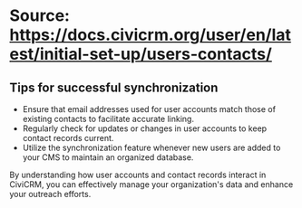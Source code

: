 # Source: https://docs.civicrm.org/user/en/latest/initial-set-up/users-contacts/

## Tips for successful synchronization

- Ensure that email addresses used for user accounts match those of existing contacts to facilitate accurate linking.
- Regularly check for updates or changes in user accounts to keep contact records current.
- Utilize the synchronization feature whenever new users are added to your CMS to maintain an organized database.

By understanding how user accounts and contact records interact in CiviCRM, you can effectively manage your organization's data and enhance your outreach efforts.